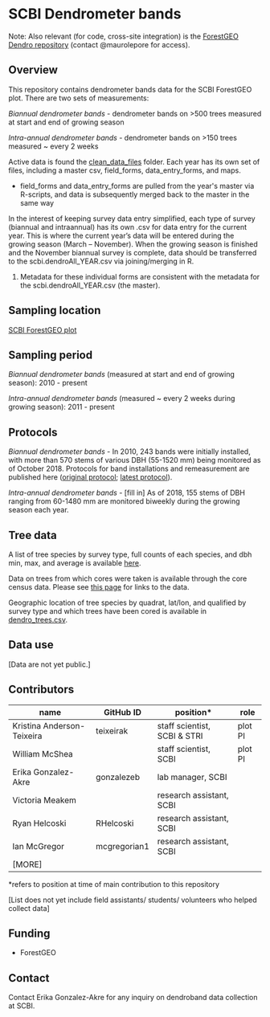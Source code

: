 # SCBI Dendrometer bands

Note: Also relevant (for code, cross-site integration) is the [ForestGEO Dendro repository](https://github.com/forestgeo/dendro) (contact @maurolepore for access).

## Overview 
This repository contains dendrometer bands data for the SCBI ForestGEO plot. There are two sets of measurements: 

*Biannual dendrometer bands* - dendrometer bands on >500 trees measured at start and end of growing season

*Intra-annual dendrometer bands* - dendrometer bands on >150 trees measured ~ every 2 weeks

Active data is found the [clean_data_files](https://github.com/SCBI-ForestGEO/Dendrobands/tree/master/data) folder. Each year has its own set of files, including a master csv, field_forms, data_entry_forms, and maps.

- field_forms and data_entry_forms are pulled from the year's master via R-scripts, and data is subsequently merged back to the master in the same way

In the interest of keeping survey data entry simplified, each type of survey (biannual and intraannual) has its own .csv for data entry for the current year. This is where the current year’s data will be entered during the growing season (March – November). When the growing season is finished and the November biannual survey is complete, data should be transferred to the scbi.dendroAll_YEAR.csv via joining/merging in R. 
1.	Metadata for these individual forms are consistent with the metadata for the scbi.dendroAll_YEAR.csv (the master).


## Sampling location
[SCBI ForestGEO plot](https://forestgeo.si.edu/sites/north-america/smithsonian-conservation-biology-institute)


## Sampling period
*Biannual dendrometer bands* (measured at start and end of growing season): 2010 - present

*Intra-annual dendrometer bands* (measured ~ every 2 weeks during growing season): 2011 - present


## Protocols
*Biannual dendrometer bands* - In 2010, 243 bands were initially installed, with more than 570 stems of various DBH (55-1520 mm) being monitored as of October 2018. Protocols for band installations and remeasurement are published here ([original protocol](https://forestgeo.si.edu/sites/default/files/metal_band_dendrometer_protocol_done_1.pdf); [latest protocol](https://docs.google.com/document/d/1kCG22EAEnOVxw9Z-cPPvrHIzvRFE-j0U7anTmhJbkqM/edit)).

*Intra-annual dendrometer bands* - [fill in]
As of 2018, 155 stems of DBH ranging from 60-1480 mm are monitored biweekly during the growing season each year.

## Tree data
A list of tree species by survey type, full counts of each species, and dbh min, max, and average is available [here](https://github.com/SCBI-ForestGEO/Dendrobands/blob/master/data/clean_data_files/dendro_trees_dbhcount.csv).

Data on trees from which cores were taken is available through the core census data. Please see [this page](https://github.com/EcoClimLab/SCBI-ForestGEO-Data) for links to the data.

Geographic location of tree species by quadrat, lat/lon, and qualified by survey type and which trees have been cored is available in [dendro_trees.csv](https://github.com/SCBI-ForestGEO/Dendrobands/blob/master/data/clean_data_files/dendro_trees.csv).

## Data use

[Data are not yet public.]

## Contributors
| name | GitHub ID| position* | role |
| -----| ---- | ---- |---- |
| Kristina Anderson-Teixeira | teixeirak | staff scientist, SCBI & STRI | plot PI |
| William McShea |  | staff scientist, SCBI | plot PI |
| Erika Gonzalez-Akre | gonzalezeb | lab manager, SCBI | |
| Victoria Meakem |  | research assistant, SCBI |  |
| Ryan Helcoski | RHelcoski | research assistant, SCBI |  |
| Ian McGregor | mcgregorian1 | research assistant, SCBI |  |
| [MORE]| | | |
 
*refers to position at time of main contribution to this repository

[List does not yet include field assistants/ students/ volunteers who helped collect data]

## Funding 
- ForestGEO 

## Contact
Contact Erika Gonzalez-Akre for any inquiry on dendroband data collection at SCBI.

